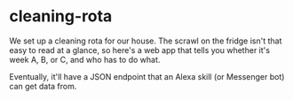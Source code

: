 cleaning-rota
=============

We set up a cleaning rota for our house. The scrawl on the fridge
isn't that easy to read at a glance, so here's a web app that tells
you whether it's week A, B, or C, and who has to do what.

Eventually, it'll have a JSON endpoint that an Alexa skill (or
Messenger bot) can get data from.
